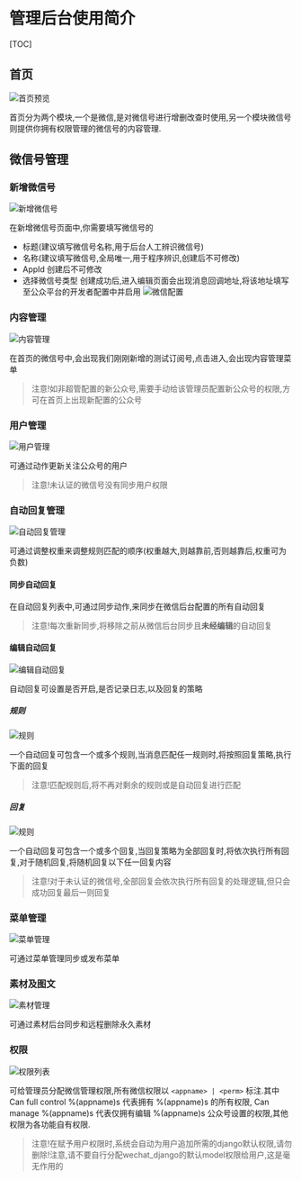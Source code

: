 # 管理后台使用简介

[TOC]

## 首页
![首页预览](static/images/index.jpg?raw=true)

首页分为两个模块,一个是微信,是对微信号进行增删改查时使用,另一个模块微信号则提供你拥有权限管理的微信号的内容管理.

## 微信号管理
### 新增微信号
![新增微信号](static/images/add_wechatapp.jpg?raw=true)

在新增微信号页面中,你需要填写微信号的
* 标题(建议填写微信号名称,用于后台人工辨识微信号)
* 名称(建议填写微信号,全局唯一,用于程序辨识,创建后不可修改)
* AppId 创建后不可修改
* 选择微信号类型
创建成功后,进入编辑页面会出现消息回调地址,将该地址填写至公众平台的开发者配置中并启用
![微信配置](static/images/wechat_config.jpg?raw=true)

### 内容管理
![内容管理](static/images/wechat_content_manage.jpg?raw=true)

在首页的微信号中,会出现我们刚刚新增的测试订阅号,点击进入,会出现内容管理菜单
> 注意!如非超管配置的新公众号,需要手动给该管理员配置新公众号的权限,方可在首页上出现新配置的公众号

### 用户管理
![用户管理](static/images/user_manage.jpg?raw=true)

可通过动作更新关注公众号的用户
> 注意!未认证的微信号没有同步用户权限

### 自动回复管理
![自动回复管理](static/images/message_handlers.jpg?raw=true)

可通过调整权重来调整规则匹配的顺序(权重越大,则越靠前,否则越靠后,权重可为负数)

#### 同步自动回复
在自动回复列表中,可通过同步动作,来同步在微信后台配置的所有自动回复
> 注意!每次重新同步,将移除之前从微信后台同步且**未经编辑**的自动回复

#### 编辑自动回复
![编辑自动回复](static/images/handler_edit.jpg?raw=true)

自动回复可设置是否开启,是否记录日志,以及回复的策略

##### 规则
![规则](static/images/rule_edit.jpg?raw=true)

一个自动回复可包含一个或多个规则,当消息匹配任一规则时,将按照回复策略,执行下面的回复
> 注意!匹配规则后,将不再对剩余的规则或是自动回复进行匹配

##### 回复
![规则](static/images/reply_edit.jpg?raw=true)

一个自动回复可包含一个或多个回复,当回复策略为全部回复时,将依次执行所有回复,对于随机回复,将随机回复以下任一回复内容
> 注意!对于未认证的微信号,全部回复会依次执行所有回复的处理逻辑,但只会成功回复最后一则回复

### 菜单管理
![菜单管理](static/images/menu_manage.jpg?raw=true)

可通过菜单管理同步或发布菜单

### 素材及图文
![素材管理](static/images/material_manage.jpg?raw=true)

可通过素材后台同步和远程删除永久素材

### 权限
![权限列表](static/images/permissions.jpg?raw=true)

可给管理员分配微信管理权限,所有微信权限以 `<appname> | <perm>` 标注.其中Can full control %(appname)s 代表拥有 %(appname)s 的所有权限, Can manage %(appname)s 代表仅拥有编辑 %(appname)s 公众号设置的权限,其他权限为各功能自有权限.

> 注意!在赋予用户权限时,系统会自动为用户追加所需的django默认权限,请勿删除!注意,请不要自行分配wechat_django的默认model权限给用户,这是毫无作用的